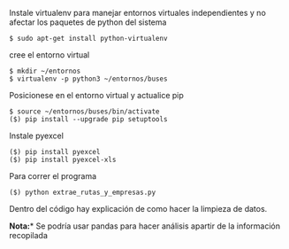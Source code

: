 Instale virtualenv para manejar entornos virtuales independientes y no afectar los paquetes de python del sistema

`$ sudo apt-get install python-virtualenv`

cree el entorno virtual 

```
$ mkdir ~/entornos
$ virtualenv -p python3 ~/entornos/buses
```

Posicionese en el entorno virtual y actualice pip

```
$ source ~/entornos/buses/bin/activate
($) pip install --upgrade pip setuptools
```

Instale pyexcel

```
($) pip install pyexcel
($) pip install pyexcel-xls
```

Para correr el programa 

`($) python extrae_rutas_y_empresas.py`

Dentro del código hay explicación de como hacer la limpieza de datos.

**Nota:*** Se podría usar pandas para hacer análisis apartir de la información recopilada
